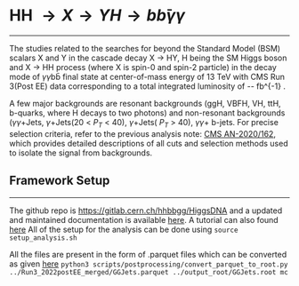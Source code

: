 #  HH $\longrightarrow X \longrightarrow YH \longrightarrow bb̄\gamma\gamma$
---

The studies related to the searches for beyond the Standard
Model (BSM) scalars X and Y in the cascade decay X $\longrightarrow$ HY, H being the SM Higgs boson and X $\longrightarrow$ HH process (where X is spin-0 and spin-2 particle) in the decay mode of $\gamma\gamma$bb̄ final state at center-of-mass energy of 13 TeV with CMS Run 3(Post EE) data corresponding to a total integrated luminosity of -- fb^{-1} .

A few major backgrounds are resonant backgrounds (ggH, VBFH, VH, ttH, b-quarks, where H decays to two photons) and non-resonant backgrounds ($\gamma\gamma$+Jets, $\gamma$+Jets(20 < $P_T$ < 40), $\gamma$+Jets( $P_T$ > 40), $\gamma\gamma$+ b-jets. For precise selection criteria, refer to the previous analysis note: [CMS AN-2020/162](https://cms.cern.ch/iCMS/jsp/db_notes/noteInfo.jsp?cmsnoteid=CMS%20AN-2020/162), which provides detailed descriptions of all cuts and selection methods used to isolate the signal from backgrounds.


## Framework Setup
---
The github repo is https://gitlab.cern.ch/hhbbgg/HiggsDNA and a updated and maintained documentation is available [here](https://higgs-dna.readthedocs.io/en/latest/index.html#). A tutorial can also found [here](https://indico.cern.ch/event/1360961/contributions/5777678/attachments/2788218/4861762/HiggsDNA_tutorial.pdf)
All of the setup for the analysis can be done using `source setup_analysis.sh`

All the files are present in the form of .parquet files which can be converted as given [here](https://higgs-dna.readthedocs.io/en/latest/output_grooming.html)
`python3 scripts/postprocessing/convert_parquet_to_root.py ../Run3_2022postEE_merged/GGJets.parquet ../output_root/GGJets.root mc 
`
